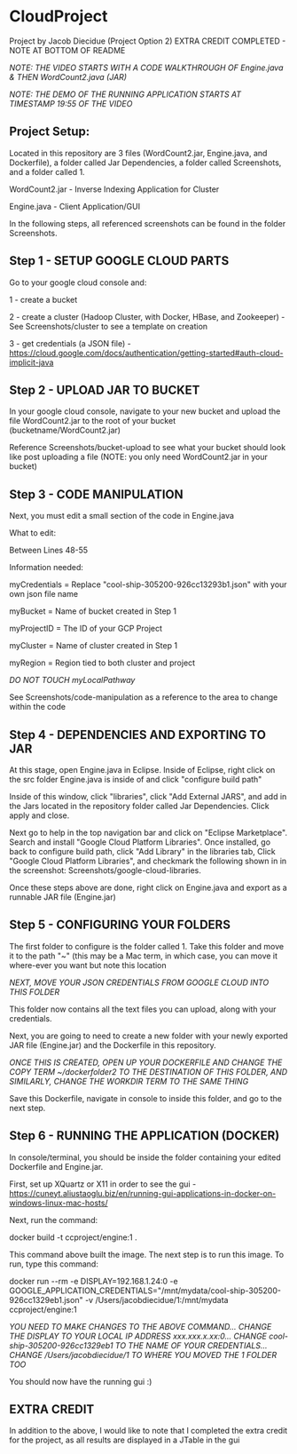 # CloudProject
Project by Jacob Diecidue (Project Option 2)
EXTRA CREDIT COMPLETED - NOTE AT BOTTOM OF README

*NOTE: THE VIDEO STARTS WITH A CODE WALKTHROUGH OF Engine.java & THEN WordCount2.java (JAR)*

*NOTE: THE DEMO OF THE RUNNING APPLICATION STARTS AT TIMESTAMP 19:55 OF THE VIDEO*

## Project Setup:
Located in this repository are 3 files (WordCount2.jar, Engine.java, and Dockerfile), a folder called Jar Dependencies, a folder called Screenshots, and a folder called 1.

WordCount2.jar - Inverse Indexing Application for Cluster 

Engine.java - Client Application/GUI

In the following steps, all referenced screenshots can be found in the folder Screenshots.

## Step 1 - SETUP GOOGLE CLOUD PARTS
Go to your google cloud console and: 

1 - create a bucket

2 - create a cluster (Hadoop Cluster, with Docker, HBase, and Zookeeper) - See Screenshots/cluster to see a template on creation 

3 - get credentials (a JSON file) - https://cloud.google.com/docs/authentication/getting-started#auth-cloud-implicit-java 

## Step 2 - UPLOAD JAR TO BUCKET
In your google cloud console, navigate to your new bucket and upload the file WordCount2.jar to the root of your bucket (bucketname/WordCount2.jar)

Reference Screenshots/bucket-upload to see what your bucket should look like post uploading a file (NOTE: you only need WordCount2.jar in your bucket)

## Step 3 - CODE MANIPULATION
Next, you must edit a small section of the code in Engine.java

What to edit:

Between Lines 48-55

Information needed: 

myCredentials = Replace "cool-ship-305200-926cc13293b1.json" with your own json file name

myBucket = Name of bucket created in Step 1

myProjectID = The ID of your GCP Project

myCluster = Name of cluster created in Step 1

myRegion = Region tied to both cluster and project 

*DO NOT TOUCH myLocalPathway*

See Screenshots/code-manipulation as a reference to the area to change within the code

## Step 4 - DEPENDENCIES AND EXPORTING TO JAR
At this stage, open Engine.java in Eclipse. Inside of Eclipse, right click on the src folder Engine.java is inside of and click "configure build path"

Inside of this window, click "libraries", click "Add External JARS", and add in the Jars located in the repository folder called Jar Dependencies. Click apply and close.

Next go to help in the top navigation bar and click on "Eclipse Marketplace". Search and install "Google Cloud Platform Libraries". Once installed, go back to configure build path, click "Add Library" in the libraries tab, Click "Google Cloud Platform Libraries", and checkmark the following shown in in the screenshot: Screenshots/google-cloud-libraries.

Once these steps above are done, right click on Engine.java and export as a runnable JAR file (Engine.jar)

## Step 5 - CONFIGURING YOUR FOLDERS
The first folder to configure is the folder called 1. Take this folder and move it to the path "~" (this may be a Mac term, in which case, you can move it where-ever you want but note this location

*NEXT, MOVE YOUR JSON CREDENTIALS FROM GOOGLE CLOUD INTO THIS FOLDER*

This folder now contains all the text files you can upload, along with your credentials. 

Next, you are going to need to create a new folder with your newly exported JAR file (Engine.jar) and the Dockerfile in this repository.

*ONCE THIS IS CREATED, OPEN UP YOUR DOCKERFILE AND CHANGE THE COPY TERM ~/dockerfolder2 TO THE DESTINATION OF THIS FOLDER, AND SIMILARLY, CHANGE THE WORKDIR TERM TO THE SAME THING*

Save this Dockerfile, navigate in console to inside this folder, and go to the next step.

## Step 6 - RUNNING THE APPLICATION (DOCKER)
In console/terminal, you should be inside the folder containing your edited Dockerfile and Engine.jar.

First, set up XQuartz or X11 in order to see the gui - https://cuneyt.aliustaoglu.biz/en/running-gui-applications-in-docker-on-windows-linux-mac-hosts/

Next, run the command: 

docker build -t ccproject/engine:1 .

This command above built the image. The next step is to run this image. To run, type this command: 

docker run --rm -e DISPLAY=192.168.1.24:0 -e GOOGLE_APPLICATION_CREDENTIALS="/mnt/mydata/cool-ship-305200-926cc1329eb1.json" -v /Users/jacobdiecidue/1:/mnt/mydata ccproject/engine:1

*YOU NEED TO MAKE CHANGES TO THE ABOVE COMMAND... CHANGE THE DISPLAY TO YOUR LOCAL IP ADDRESS xxx.xxx.x.xx:0... CHANGE cool-ship-305200-926cc1329eb1 TO THE NAME OF YOUR CREDENTIALS... CHANGE /Users/jacobdiecidue/1 TO WHERE YOU MOVED THE 1 FOLDER TOO*

You should now have the running gui :)

## EXTRA CREDIT
In addition to the above, I would like to note that I completed the extra credit for the project, as all results are displayed in a JTable in the gui

